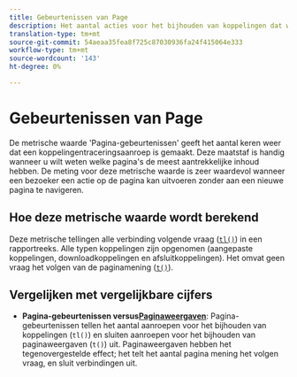 ```yaml
---
title: Gebeurtenissen van Page
description: Het aantal acties voor het bijhouden van koppelingen dat wordt geactiveerd.
translation-type: tm+mt
source-git-commit: 54aeaa35fea8f725c87030936fa24f415064e333
workflow-type: tm+mt
source-wordcount: '143'
ht-degree: 0%

---
```



# Gebeurtenissen van Page

De metrische waarde &#39;Pagina-gebeurtenissen&#39; geeft het aantal keren weer dat een koppelingentraceringsaanroep is gemaakt. Deze maatstaf is handig wanneer u wilt weten welke pagina&#39;s de meest aantrekkelijke inhoud hebben. De meting voor deze metrische waarde is zeer waardevol wanneer een bezoeker een actie op de pagina kan uitvoeren zonder aan een nieuwe pagina te navigeren.

## Hoe deze metrische waarde wordt berekend

Deze metrische tellingen alle verbinding volgende vraag ([`tl()`](/help/implement/vars/functions/tl-method.md)) in een rapportreeks. Alle typen koppelingen zijn opgenomen (aangepaste koppelingen, downloadkoppelingen en afsluitkoppelingen). Het omvat geen vraag het volgen van de paginamening ([`t()`](/help/implement/vars/functions/t-method.md)).

## Vergelijken met vergelijkbare cijfers

* **Pagina-gebeurtenissen versus[Paginaweergaven](page-views.md)**: Pagina-gebeurtenissen tellen het aantal aanroepen voor het bijhouden van koppelingen (`tl()`) en sluiten aanroepen voor het bijhouden van paginaweergaven (`t()`) uit. Paginaweergaven hebben het tegenovergestelde effect; het telt het aantal pagina mening het volgen vraag, en sluit verbindingen uit.
